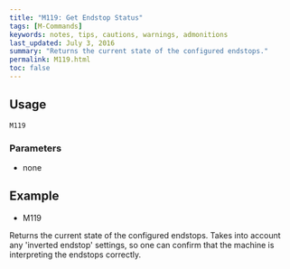 ```yaml
---
title: "M119: Get Endstop Status" 
tags: [M-Commands]
keywords: notes, tips, cautions, warnings, admonitions
last_updated: July 3, 2016
summary: "Returns the current state of the configured endstops."
permalink: M119.html
toc: false
---
```



## Usage ##
```
M119
```

### Parameters ###
+ none


## Example ##

+ M119

Returns the current state of the configured endstops. Takes into account any 'inverted endstop' settings, so one can confirm that the machine is interpreting the endstops correctly.


